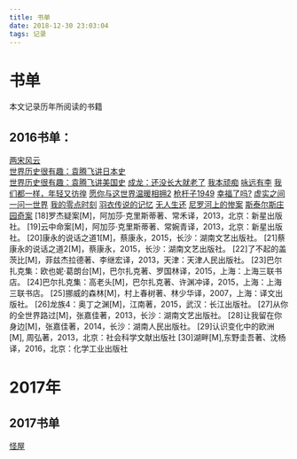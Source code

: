 ```yaml
---
title: 书单
date: 2018-12-30 23:03:04
tags: 记录
---
```


# 书单

本文记录历年所阅读的书籍

<!-- more -->

## 2016书单：
[两宋风云](https://book.douban.com/subject/3833335/)  
[世界历史很有趣：袁腾飞讲日本史](https://book.douban.com/subject/25985791/)  
[世界历史很有趣：袁腾飞讲美国史](https://book.douban.com/subject/26395887/)
[成龙：还没长大就老了](https://book.douban.com/subject/26353581/)
[我本顽痴](https://book.douban.com/subject/4732368/)
[咏远有李](https://book.douban.com/subject/4122948/)
[我们都一样，年轻又彷徨](https://book.douban.com/subject/26337889/)
[愿你与这世界温暖相拥2](https://book.douban.com/subject/25832879/)
[枪杆子1949](https://book.douban.com/subject/3225740/)
[幸福了吗?](https://book.douban.com/subject/5252677/)
[虚实之间](https://book.douban.com/subject/10582351/)
[一问一世界](https://book.douban.com/subject/6101204/)
[我的零点时刻](https://book.douban.com/subject/7064825/)
[羽衣传说的记忆](https://book.douban.com/subject/5288501/)
[无人生还](https://book.douban.com/subject/24859822/)
[尼罗河上的惨案](https://book.douban.com/subject/25697546/)
[斯泰尔斯庄园奇案](https://book.douban.com/subject/21692860/)
[18]罗杰疑案[M]，阿加莎·克里斯蒂著、常禾译，2013，北京：新星出版社。
[19]云中命案[M]，阿加莎·克里斯蒂著、常婉青译，2013，北京：新星出版社。
[20]康永的说话之道1[M]，蔡康永，2015，长沙：湖南文艺出版社。
[21]蔡康永的说话之道2[M]，蔡康永，2015，长沙：湖南文艺出版社。
[22]了不起的盖茨比[M]，菲兹杰拉德著、李继宏译，2013，天津：天津人民出版社。
[23]巴尔扎克集：欧也妮·葛朗台[M]，巴尔扎克著、罗国林译，2015，上海：上海三联书店。
[24]巴尔扎克集：高老头[M]，巴尔扎克著、许渊冲译，2015，上海：上海三联书店。
[25]挪威的森林[M]，村上春树著、林少华译，2007，上海：译文出版社。
[26]龙族4：奥丁之渊[M]，江南著，2015，武汉：长江出版社。
[27]从你的全世界路过[M]，张嘉佳著，2013，长沙：湖南文艺出版社。
[28]让我留在你身边[M]，张嘉佳著，2014，长沙：湖南人民出版社。
[29]认识变化中的欧洲[M], 周弘著，2013，北京：社会科学文献出版社
[30]湖畔[M],东野圭吾著、沈杨译，2016，北京：化学工业出版社

# 2017年
## 2017书单
[怪屋](https://book.douban.com/subject/25862274/)
